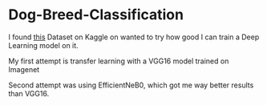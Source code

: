 # Dog-Breed-Classification

I found [this](https://www.kaggle.com/jessicali9530/stanford-dogs-dataset) Dataset on Kaggle on wanted to try how good I can train a Deep Learning model on it. 

My first attempt is transfer learning with a VGG16 model trained on Imagenet

Second attempt was using EfficientNeB0, which got me way better results than VGG16.
